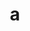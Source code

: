 ---
layout: cake
title:  a
type: cake
comic: cake_37.png
name: Nephew
hovertext: heh heh
next: 38
prev: 36
---